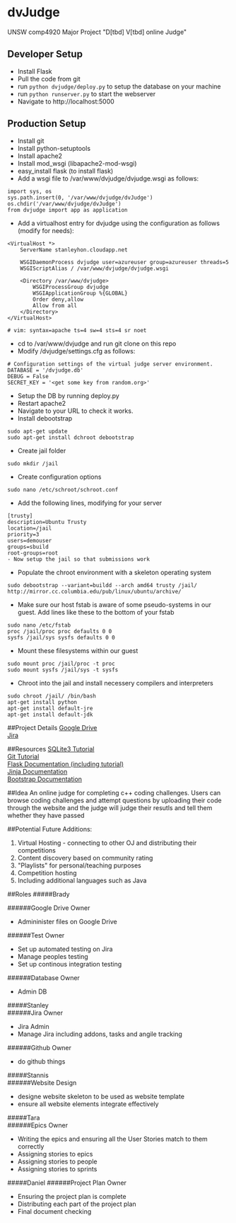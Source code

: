 # dvJudge
UNSW comp4920 Major Project "D[tbd] V[tbd] online Judge"

## Developer Setup
  - Install Flask
  - Pull the code from git
  - run `python dvjudge/deploy.py` to setup the database on your machine
  - run `python runserver.py` to start the webserver
  - Navigate to http://localhost:5000

## Production Setup
  - Install git
  - Install python-setuptools
  - Install apache2
  - Install mod_wsgi (libapache2-mod-wsgi)
  - easy_install flask (to install flask)
  - Add a wsgi file to /var/www/dvjudge/dvjudge.wsgi as follows:
```
import sys, os
sys.path.insert(0, '/var/www/dvjudge/dvJudge')
os.chdir('/var/www/dvjudge/dvJudge')
from dvjudge import app as application
```
  - Add a virtualhost entry for dvjudge using the configuration as follows (modify for needs):
```
<VirtualHost *>
    ServerName stanleyhon.cloudapp.net

    WSGIDaemonProcess dvjudge user=azureuser group=azureuser threads=5
    WSGIScriptAlias / /var/www/dvjudge/dvjudge.wsgi

    <Directory /var/www/dvjudge>
        WSGIProcessGroup dvjudge 
        WSGIApplicationGroup %{GLOBAL}
        Order deny,allow
        Allow from all
    </Directory>
</VirtualHost>

# vim: syntax=apache ts=4 sw=4 sts=4 sr noet
```
  - cd to /var/www/dvjudge and run git clone on this repo
  - Modify /dvjudge/settings.cfg as follows:
```
# Configuration settings of the virtual judge server environment.
DATABASE = '/dvjudge.db'
DEBUG = False
SECRET_KEY = '<get some key from random.org>'
```
  - Setup the DB by running deploy.py
  - Restart apache2
  - Navigate to your URL to check it works.
  - Install debootstrap
  ```
  sudo apt-get update
  sudo apt-get install dchroot debootstrap
  ```
  - Create jail folder
  ```
  sudo mkdir /jail
  ```
  - Create configuration options
  ```
  sudo nano /etc/schroot/schroot.conf
  ```
  - Add the following lines, modifying for your server
  ```
  [trusty]
  description=Ubuntu Trusty
  location=/jail
  priority=3
  users=demouser
  groups=sbuild
  root-groups=root
  - Now setup the jail so that submissions work

  ```
- Populate the chroot environment with a skeleton operating system
```
sudo debootstrap --variant=buildd --arch amd64 trusty /jail/ http://mirror.cc.columbia.edu/pub/linux/ubuntu/archive/
```
- Make sure our host fstab is aware of some pseudo-systems in our guest. Add lines like these to the bottom of your fstab
```
sudo nano /etc/fstab
proc /jail/proc proc defaults 0 0
sysfs /jail/sys sysfs defaults 0 0
```
- Mount these filesystems within our guest
```
sudo mount proc /jail/proc -t proc
sudo mount sysfs /jail/sys -t sysfs
```
- Chroot into the jail and install necessery compilers and interpreters
```
sudo chroot /jail/ /bin/bash
apt-get install python
apt-get install default-jre
apt-get install default-jdk
```
##Project Details
[Google Drive](https://drive.google.com/drive/folders/0BxD6wDvDG5hRfklTaUxrM0VNV2pqcm9sazFiNjhHQ3paSHRNN3JnODlLazU2d3B1Yjh6WDA)  
[Jira](https://dvjudge.atlassian.net/projects/DVJ/summary)

##Resources
[SQLite3 Tutorial](http://www.tutorialspoint.com/sqlite/index.htm)  
[Git Tutorial](https://www.atlassian.com/git/)  
[Flask Documentation (including tutorial)](http://flask.pocoo.org/docs/0.10/)  
[Jinja Documentation](http://jinja.pocoo.org/docs/dev/templates/)  
[Bootstrap Documentation](http://getbootstrap.com/css/)  

##Idea
An online judge for completing c++ coding challenges. Users can browse coding challenges and attempt questions by uploading their code through the website and the judge will judge their resutls and tell them whether they have passed

##Potential Future Additions:
1. Virtual Hosting - connecting to other OJ and distributing their competitions
2. Content discovery based on community rating
3. "Playlists" for personal/teaching purposes
4. Competition hosting
5. Including additional languages such as Java

##Roles
#####Brady

######Google Drive Owner  
  * Admininister files on Google Drive  

######Test Owner  
  * Set up automated testing on Jira
  * Manage peoples testing
  * Set up continous integration testing

######Database Owner
  * Admin DB
	
#####Stanley	
######Jira Owner
  * Jira Admin
  * Manage Jira including addons, tasks and angile tracking  

######Github Owner
  * do github things
	
#####Stannis	
######Website Design
  * designe website skeleton to be used as website template
  * ensure all website elements integrate effectively
	
#####Tara	
######Epics Owner
  * Writing the epics and ensuring all the User Stories match to them correctly
  * Assigning stories to epics
  * Assigning stories to people
  * Assigning stories to sprints
	
#####Daniel	
######Project Plan Owner
  * Ensuring the project plan is complete
  * Distributing each part of the project plan
  * Final document checking
